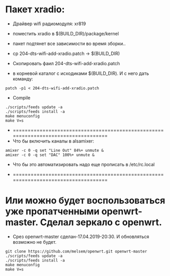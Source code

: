 # Пакет xradio:
* Дрaйвер wifi радиомодуля: xr819
* поместить xradio в $(BUILD_DIR)/package/kernel
* пакет подтянет все зависимости во время зборки..

* cp 204-dts-wifi-add-xradio.patch -> $(BUILD_DIR)
* Скопировать фаил 204-dts-wifi-add-xradio.patch 
* в корневой каталог с исходиками $(BUILD_DIR). И с него дать команду:
```
patch -p1 < 204-dts-wifi-add-xradio.patch
```
* Compile
```
./scripts/feeds update -a
./scripts/feeds install -a
make menuconfig
make V=s
```

* ===================================================================================
* Что бы включить каналы в alsamixer:
```
amixer -c 0 -q set "Line Out" 84%+ unmute &
amixer -c 0 -q set "DAC" 100%+ unmute &
```
* Что бы это автоматизировать надо еще прописать в /etc/rc.local


* ===================================================================================
# Или можно будет воспользоваться уже пропатченными openwrt-master. Cделал зеркало с оpenwrt.
* Срез openwrt-master сделан-17.04.2019-20:30. И обновляться возможно не будет.
```
git clone https://github.com/melsem/openwrt.git openwrt-master
./scripts/feeds update -a
./scripts/feeds install -a
make menuconfig
make V=s
```

